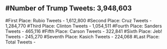#Number of Trump Tweets: 3,948,603
---
#First Place: Rubio Tweets - 1,612,800
#Second Place: Cruz Tweets - 1,284,770
#Third Place: Clinton Tweets - 1,054,511
#Fourth Place: Sanders Tweets - 465,116
#Fifth Place: Carson Tweets - 322,841
#Sixth Place: Jeb! Tweets - 245,270
#Seventh Place: Kasich Tweets - 224,068
#Last Place: Total Tweets -  
